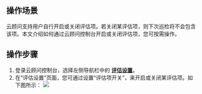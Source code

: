 ## 操作场景

云顾问支持用户自行开启或关闭评估项。若关闭某评估项，则下次巡检将不会包含该项。本文介绍如何通过云顾问控制台开启或关闭评估项，您可按需操作。



## 操作步骤
1. 登录云顾问控制台，选择左侧导航栏中的 **[评估设置](https://console.cloud.tencent.com/advisor/switch)**。
2. 在“评估设置”页面，您可通过设置“评估项开关”，来开启或关闭某评估项。如下图所示：
![](https://qcloudimg.tencent-cloud.cn/raw/e24f047dcfae6b8fff6ce37d9c774cd5.png)
